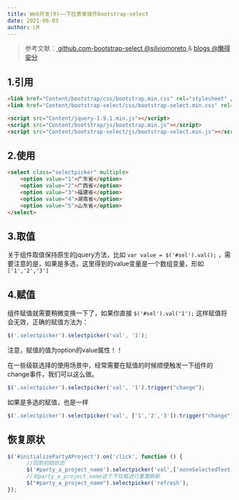 ```yaml
---
title: Web开发(9)——下拉表单插件bootstrap-select
date: 2021-06-03
author: LM
---
```


> 参考文献：[ github.com-bootstrap-select @silviomoreto ](https://github.com/silviomoreto/bootstrap-select)  & [ blogs @懒得安分](https://www.cnblogs.com/landeanfen/p/7457283.html)

## 1.引用

```html
<link href="Content/bootstrap/css/bootstrap.min.css" rel="stylesheet" />
<link href="Content/bootstrap-select/css/bootstrap-select.min.css" rel="stylesheet" />

<script src="Content/jquery-1.9.1.min.js"></script>
<script src="Content/bootstrap/js/bootstrap.min.js"></script>
<script src="Content/bootstrap-select/js/bootstrap-select.min.js"></script>
```

## 2.使用

```html
<select class="selectpicker" multiple>
    <option value="1">广东省</option>
    <option value="2">广西省</option>
    <option value="3">福建省</option>
    <option value="4">湖南省</option>
    <option value="5">山东省</option>                            
</select>
```

## 3.取值

关于组件取值保持原生的jquery方法，比如 `var value = $('#sel').val();` ，需要注意的是，如果是多选，这里得到的value变量是一个数组变量，形如 `['1','2','3']`

## 4.赋值

组件赋值就需要稍微变换一下了，如果你直接 `$('#sel').val('1');` 这样赋值将会无效，正确的赋值方法为：

```javascript
$('.selectpicker').selectpicker('val', '1');
```

注意，赋值的值为option的value属性！！

在一些级联选择的使用场景中，经常需要在赋值的时候顺便触发一下组件的change事件，我们可以这么做。

```javascript
$('.selectpicker').selectpicker('val', '1').trigger("change");
```

如果是多选的赋值，也是一样

```javascript
$('.selectpicker').selectpicker('val', ['1','2','3']).trigger("change");
```

## 恢复原状

```javascript
$('#initializePartyAProject').on('click', function () {
      //回到初始状态
      $('#party_a_project_name').selectpicker('val',['noneSelectedText']) 
      //对party_a_project_name这个下拉框进行重置刷新
      $("#party_a_project_name").selectpicker('refresh');
});
```

